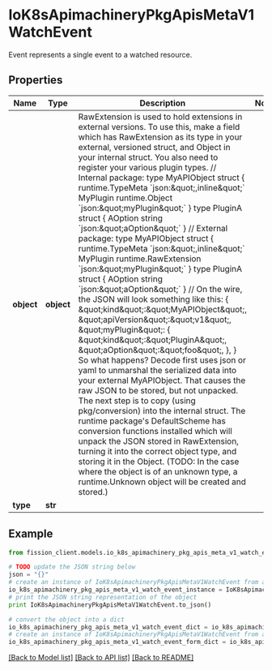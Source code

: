 # IoK8sApimachineryPkgApisMetaV1WatchEvent

Event represents a single event to a watched resource.

## Properties

Name | Type | Description | Notes
------------ | ------------- | ------------- | -------------
**object** | **object** | RawExtension is used to hold extensions in external versions.  To use this, make a field which has RawExtension as its type in your external, versioned struct, and Object in your internal struct. You also need to register your various plugin types.  // Internal package:   type MyAPIObject struct {   runtime.TypeMeta &#x60;json:\&quot;,inline\&quot;&#x60;   MyPlugin runtime.Object &#x60;json:\&quot;myPlugin\&quot;&#x60;  }   type PluginA struct {   AOption string &#x60;json:\&quot;aOption\&quot;&#x60;  }  // External package:   type MyAPIObject struct {   runtime.TypeMeta &#x60;json:\&quot;,inline\&quot;&#x60;   MyPlugin runtime.RawExtension &#x60;json:\&quot;myPlugin\&quot;&#x60;  }   type PluginA struct {   AOption string &#x60;json:\&quot;aOption\&quot;&#x60;  }  // On the wire, the JSON will look something like this:   {   \&quot;kind\&quot;:\&quot;MyAPIObject\&quot;,   \&quot;apiVersion\&quot;:\&quot;v1\&quot;,   \&quot;myPlugin\&quot;: {    \&quot;kind\&quot;:\&quot;PluginA\&quot;,    \&quot;aOption\&quot;:\&quot;foo\&quot;,   },  }  So what happens? Decode first uses json or yaml to unmarshal the serialized data into your external MyAPIObject. That causes the raw JSON to be stored, but not unpacked. The next step is to copy (using pkg/conversion) into the internal struct. The runtime package&#39;s DefaultScheme has conversion functions installed which will unpack the JSON stored in RawExtension, turning it into the correct object type, and storing it in the Object. (TODO: In the case where the object is of an unknown type, a runtime.Unknown object will be created and stored.) | 
**type** | **str** |  | 

## Example

```python
from fission_client.models.io_k8s_apimachinery_pkg_apis_meta_v1_watch_event import IoK8sApimachineryPkgApisMetaV1WatchEvent

# TODO update the JSON string below
json = "{}"
# create an instance of IoK8sApimachineryPkgApisMetaV1WatchEvent from a JSON string
io_k8s_apimachinery_pkg_apis_meta_v1_watch_event_instance = IoK8sApimachineryPkgApisMetaV1WatchEvent.from_json(json)
# print the JSON string representation of the object
print IoK8sApimachineryPkgApisMetaV1WatchEvent.to_json()

# convert the object into a dict
io_k8s_apimachinery_pkg_apis_meta_v1_watch_event_dict = io_k8s_apimachinery_pkg_apis_meta_v1_watch_event_instance.to_dict()
# create an instance of IoK8sApimachineryPkgApisMetaV1WatchEvent from a dict
io_k8s_apimachinery_pkg_apis_meta_v1_watch_event_form_dict = io_k8s_apimachinery_pkg_apis_meta_v1_watch_event.from_dict(io_k8s_apimachinery_pkg_apis_meta_v1_watch_event_dict)
```
[[Back to Model list]](../README.md#documentation-for-models) [[Back to API list]](../README.md#documentation-for-api-endpoints) [[Back to README]](../README.md)


